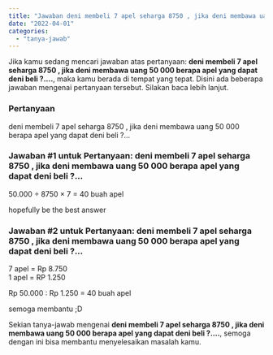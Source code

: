 ```yaml
---
title: "Jawaban deni membeli 7 apel seharga 8750 , jika deni membawa uang 50 000 berapa apel yang dapat deni beli ?...."
date: "2022-04-01"
categories: 
  - "tanya-jawab"
---
```


Jika kamu sedang mencari jawaban atas pertanyaan: **deni membeli 7 apel seharga 8750 , jika deni membawa uang 50 000 berapa apel yang dapat deni beli ?....**, maka kamu berada di tempat yang tepat. Disini ada beberapa jawaban mengenai pertanyaan tersebut. Silakan baca lebih lanjut.

### Pertanyaan

deni membeli 7 apel seharga 8750 , jika deni membawa uang 50 000 berapa apel yang dapat deni beli ?...

### Jawaban #1 untuk Pertanyaan: deni membeli 7 apel seharga 8750 , jika deni membawa uang 50 000 berapa apel yang dapat deni beli ?...

50.000 ÷ 8750 × 7 = 40 buah apel  
  
hopefully be the best answer

### Jawaban #2 untuk Pertanyaan: deni membeli 7 apel seharga 8750 , jika deni membawa uang 50 000 berapa apel yang dapat deni beli ?...

7 apel = Rp 8.750  
1 apel = RP 1.250  
  
  
Rp 50.000 : Rp 1.250 = 40 buah apel  
  
  
  
semoga membantu ;D

Sekian tanya-jawab mengenai **deni membeli 7 apel seharga 8750 , jika deni membawa uang 50 000 berapa apel yang dapat deni beli ?....**, semoga dengan ini bisa membantu menyelesaikan masalah kamu.

